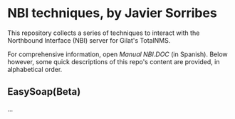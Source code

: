 NBI techniques, by Javier Sorribes
==================================

This repository collects a series of techniques to interact with the Northbound Interface (NBI) server for Gilat's TotalNMS.

For comprehensive information, open *Manual NBI.DOC* (in Spanish). Below however, some quick descriptions of this repo's content are provided, in alphabetical order.

EasySoap(Beta)
--------------

...
